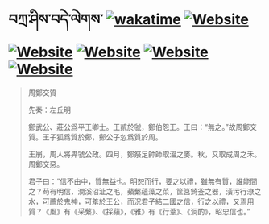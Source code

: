 # བཀྲ་ཤིས་བདེ་ལེགས་	[![wakatime](https://wakatime.com/badge/user/5043ee4a-e361-4607-9d47-d557f2005d05.svg)](https://wakatime.com/@5043ee4a-e361-4607-9d47-d557f2005d05)	[![Website](https://img.shields.io/website?label=&up_color=orange&up_message=Tianchi&url=https%3A%2F%2Fshields.io)](https://tianchi.aliyun.com/home/science/scienceDetail?userId=1095279182618)	[![Website](https://img.shields.io/website?label=&up_color=green&up_message=Yuque&url=https%3A%2F%2Fshields.io)](https://www.yuque.com/ivanaxu)	[![Website](https://img.shields.io/website?label=&up_color=yellow&up_message=Leetcode&url=https%3A%2F%2Fshields.io)](https://leetcode.cn/u/ivanaxu)	[![Website](https://img.shields.io/website?label=&up_color=violet&up_message=AIstudio&url=https%3A%2F%2Fshields.io)](https://aistudio.baidu.com/aistudio/personalcenter/thirdview/979775)	[![Website](https://img.shields.io/website?label=&up_color=red&up_message=Gitee&url=https%3A%2F%2Fshields.io)](https://gitee.com/IvanaXu)
> 周鄭交質
> 
> 先秦：左丘明 
> 
> 鄭武公、莊公爲平王卿士。王貳於虢，鄭伯怨王。王曰：“無之。”故周鄭交質。王子狐爲質於鄭，鄭公子忽爲質於周。
> 
> 王崩，周人將畀虢公政。四月，鄭祭足帥師取溫之麥。秋，又取成周之禾。周鄭交惡。
> 
> 君子曰：“信不由中，質無益也。明恕而行，要之以禮，雖無有質，誰能間之？苟有明信，澗溪沼沚之毛，蘋蘩蘊藻之菜，筐筥錡釜之器，潢污行潦之水，可薦於鬼神，可羞於王公，而況君子結二國之信，行之以禮，又焉用質？《風》有《采蘩》、《採蘋》，《雅》有《行葦》、《泂酌》，昭忠信也。”
>
